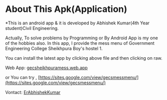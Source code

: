 # About This Apk(Application)

*This is an android app  & it is developed by Abhishek Kumar(4th Year student)Civil Engineering.

Actually,  To solve problems by Programming or By Android App is my one of the hobbies also.
In this app, I provide the mess menu of Government Engineering College Sheikhpura Boy's hostel 1.

You can install the latest app by clicking above file and then clicking on raw.

Web App: [gecsheikhpuramess.web.app](https://gecsheikhpuramess.web.app)

or You can try , [https://sites.google.com/view/gecsmessmenu/](https://sites.google.com/view/gecsmessmenu/)

Vontact: [ErAbhishekKumar](https://t.me/erabhishekkumar)

